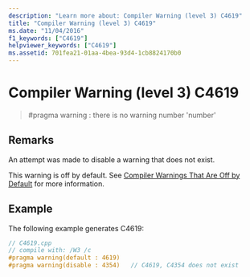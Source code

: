 ```yaml
---
description: "Learn more about: Compiler Warning (level 3) C4619"
title: "Compiler Warning (level 3) C4619"
ms.date: "11/04/2016"
f1_keywords: ["C4619"]
helpviewer_keywords: ["C4619"]
ms.assetid: 701fea21-01aa-4bea-93d4-1cb8824170b0
---
```

# Compiler Warning (level 3) C4619

> #pragma warning : there is no warning number 'number'

## Remarks

An attempt was made to disable a warning that does not exist.

This warning is off by default. See [Compiler Warnings That Are Off by Default](../../preprocessor/compiler-warnings-that-are-off-by-default.md) for more information.

## Example

The following example generates C4619:

```cpp
// C4619.cpp
// compile with: /W3 /c
#pragma warning(default : 4619)
#pragma warning(disable : 4354)   // C4619, C4354 does not exist
```
